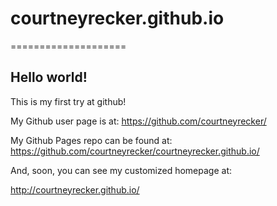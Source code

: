 # courtneyrecker.github.io
====================

## Hello world!

This is my first try at github!

My Github user page is at: 
https://github.com/courtneyrecker/

My Github Pages repo can be found at:  
https://github.com/courtneyrecker/courtneyrecker.github.io/

And, soon, you can see my customized homepage at:

http://courtneyrecker.github.io/
